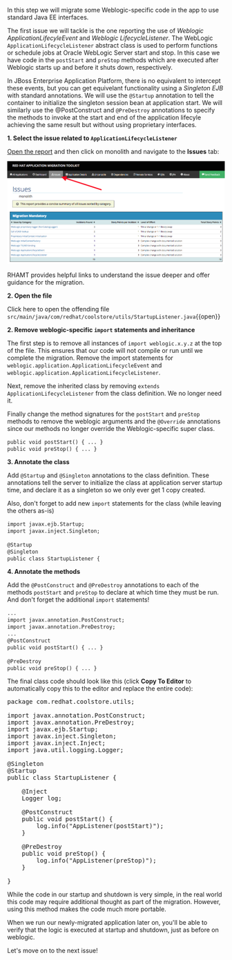 In this step we will migrate some Weblogic-specific code in the app to use standard Java EE interfaces.

The first issue we will tackle is the one reporting the use of _Weblogic ApplicationLifecyleEvent_ and
_Weblogic LifecycleListener_.  The WebLogic `ApplicationLifecycleListener` abstract class is used to perform functions or schedule jobs at Oracle WebLogic Server start and stop. In this case we have
code in the `postStart` and `preStop` methods which are executed after Weblogic starts up and before it shuts down, respectively.

In JBoss Enterprise Application Platform, there is no equivalent to intercept these events, but you can get equivelant functionality using a _Singleton EJB_ with standard annotations.
We will use the `@Startup` annotation to tell the container to initialize the singleton session
bean at application start. We will similarly use the @PostConstruct and `@PreDestroy` annotations to specify the
methods to invoke at the start and end of the application lifecyle achieving the same result but without
using proprietary interfaces.

**1. Select the issue related to `ApplicationLifecycleListener`**

[Open the report](https://[[HOST_SUBDOMAIN]]-9000-[[KATACODA_HOST]].environments.katacoda.com/) and then
click on monolith and navigate to the **Issues** tab:

![Issues](../../assets/moving-existing-apps/project-issues.png)

RHAMT provides helpful links to understand the issue deeper and offer guidance for the migration.

**2. Open the file**

Click here to open the offending file `src/main/java/com/redhat/coolstore/utils/StartupListener.java`{{open}}

**2. Remove weblogic-specific `import` statements and inheritance**

The first step is to remove all instances of `import weblogic.x.y.z` at the top of the file. This ensures that our code will
not compile or run until we complete the migration. Remove the import statements for `weblogic.application.ApplicationLifecycleEvent` and
`weblogic.application.ApplicationLifecycleListener`.

Next, remove the inherited class by removing `extends ApplicationLifecycleListener` from the class definition. We no longer need it.

Finally change the method signatures for the `postStart` and `preStop` methods to remove the weblogic arguments and the `@Override`
annotations since our methods no longer override the Weblogic-specific super class.

```
public void postStart() { ... }
public void preStop() { ... }
```


**3. Annotate the class**

Add `@Startup` and `@Singleton` annotations to the class definition. These annotations tell the server to initialize the class
at application server startup time, and declare it as a singleton so we only ever get 1 copy created.

Also, don't forget to add new `import` statements for the class (while leaving the others as-is)

```
import javax.ejb.Startup;
import javax.inject.Singleton;

@Startup
@Singleton
public class StartupListener {
```

**4. Annotate the methods**

Add the `@PostConstruct` and `@PreDestroy` annotations to each of the methods `postStart` and `preStop` to declare at which time they must be run. And don't forget
the additional `import` statements!

```
...
import javax.annotation.PostConstruct;
import javax.annotation.PreDestroy;
...
@PostConstruct
public void postStart() { ... }

@PreDestroy
public void preStop() { ... }
```

The final class code should look like this (click **Copy To Editor** to automatically copy this to the editor and replace the entire code):

<pre class="file" data-filename="./src/main/java/com/redhat/coolstore/utils/StartupListener.java" data-target="replace">
package com.redhat.coolstore.utils;

import javax.annotation.PostConstruct;
import javax.annotation.PreDestroy;
import javax.ejb.Startup;
import javax.inject.Singleton;
import javax.inject.Inject;
import java.util.logging.Logger;

@Singleton
@Startup
public class StartupListener {

    @Inject
    Logger log;

    @PostConstruct
    public void postStart() {
        log.info("AppListener(postStart)");
    }

    @PreDestroy
    public void preStop() {
        log.info("AppListener(preStop)");
    }

}
</pre>

While the code in our startup and shutdown is very simple, in the real world this code may require additional thought as part of the migration. However,
using this method makes the code much more portable.

When we run our newly-migrated application later on, you'll be able to verify that the logic is executed at startup and shutdown, just as before on weblogic.

Let's move on to the next issue!